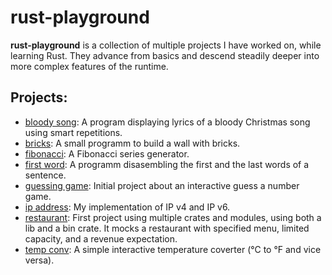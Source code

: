 # rust-playground

**rust-playground** is a collection of multiple projects I have worked on, while learning Rust. They advance from basics and descend steadily deeper into more complex features of the runtime.

## Projects:

- [bloody song](bloody_song): A program displaying lyrics of a bloody Christmas song using smart repetitions.
- [bricks](bricks): A small programm to build a wall with bricks.
- [fibonacci](fibonacci): A Fibonacci series generator.
- [first word](first_word): A programm disasembling the first and the last words of a sentence.
- [guessing game](guessing_game): Initial project about an interactive guess a number game.
- [ip address](ip_address): My implementation of IP v4 and IP v6.
- [restaurant](restaurant): First project using multiple crates and modules, using both a lib and a bin crate. It mocks a restaurant with specified menu, limited capacity, and a revenue expectation.
- [temp conv](temp_conv): A simple interactive temperature coverter (°C to °F and vice versa).
